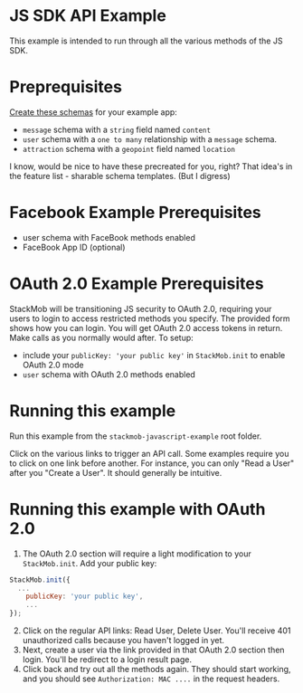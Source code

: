 # JS SDK API Example

This example is intended to run through all the various methods of the JS SDK.

# Preprequisites

<a href="https://www.stackmob.com/platform/api/schemas/create" target="_blank">Create these schemas</a> for your example app:

* `message` schema with a `string` field named `content`
* `user` schema with a `one to many` relationship with a `message` schema.
* `attraction` schema with a `geopoint` field named `location`

I know, would be nice to have these precreated for you, right?  That idea's in the feature list - sharable schema templates.  (But I digress)  

# Facebook Example Prerequisites

* user schema with FaceBook methods enabled
* FaceBook App ID (optional)

# OAuth 2.0 Example Prerequisites

StackMob will be transitioning JS security to OAuth 2.0, requiring your users to login to access restricted methods you specify.  The provided form shows how you can login.  You will get OAuth 2.0 access tokens in return.  Make calls as you normally would after.  To setup:  

* include your `publicKey: 'your public key'` in `StackMob.init` to enable OAuth 2.0 mode
* `user` schema with OAuth 2.0 methods enabled

# Running this example

Run this example from the `stackmob-javascript-example` root folder.

Click on the various links to trigger an API call.  Some examples require you to click on one link before another.  For instance, you can only "Read a User" after you "Create a User".  It should generally be intuitive.  

# Running this example with OAuth 2.0

1.  The OAuth 2.0 section will require a light modification to your `StackMob.init`.  Add your public key:

```javascript
StackMob.init({
  ...
	publicKey: 'your public key',
	...
});
``` 

2.  Click on the regular API links: Read User, Delete User.  You'll receive 401 unauthorized calls because you haven't logged in yet.
3.  Next, create a user via the link provided in that OAuth 2.0 section then login.  You'll be redirect to a login result page.
4.  Click back and try out all the methods again.  They should start working, and you should see `Authorization: MAC ....` in the request headers. 

